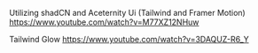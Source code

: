 Utilizing shadCN and Aceternity Ui (Tailwind and Framer Motion)
https://www.youtube.com/watch?v=M77XZ12NHuw

Tailwind Glow
https://www.youtube.com/watch?v=3DAQUZ-R6_Y
